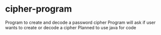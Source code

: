 # cipher-program
Program to create and decode a password cipher
Program will ask if user wants to create or decode a cipher
Planned to use java for code 
